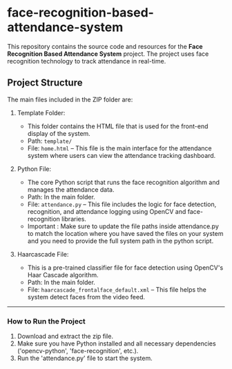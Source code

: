 # face-recognition-based-attendance-system

This repository contains the source code and resources for the **Face Recognition Based Attendance System** project. The project uses face recognition technology to track attendance in real-time.

## Project Structure

The main files included in the ZIP folder are:

1. Template Folder:  
   - This folder contains the HTML file that is used for the front-end display of the system.
   - Path: `template/`
   - File: `home.html` – This file is the main interface for the attendance system where users can view the attendance tracking dashboard.

2. Python File:  
   - The core Python script that runs the face recognition algorithm and manages the attendance data.
   - Path: In the main folder.
   - File: `attendance.py` – This file includes the logic for face detection, recognition, and attendance logging using OpenCV and face-recognition libraries.
   - Important : Make sure to update the file paths inside attendance.py to match the location where you have saved the files on your system and you need to provide the full system path in the python script.

3. Haarcascade File:  
   - This is a pre-trained classifier file for face detection using OpenCV's Haar Cascade algorithm.
   - Path: In the main folder.
   - File: `haarcascade_frontalface_default.xml` – This file helps the system detect faces from the video feed.

---

### How to Run the Project

1. Download and extract the zip file.
2. Make sure you have Python installed and all necessary dependencies ('opencv-python', 'face-recognition', etc.).
3. Run the 'attendance.py' file to start the system.
